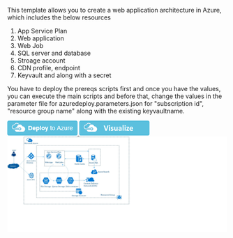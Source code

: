This template allows you to create a web application architecture in Azure, which includes the below resources

1. App Service Plan
2. Web application
3. Web Job
4. SQL server and database
5. Stroage account
6. CDN profile, endpoint
7. Keyvault and along with a secret

You have to deploy the prereqs scripts first and once you have the values, you can execute the main scripts and before that, change the values in the parameter file for azuredeploy.parameters.json for "subscription id", "resource group name" along with the existing keyvaultname.


<a href="https://portal.azure.com/#create/Microsoft.Template/uri/https%3A%2F%2Fraw.githubusercontent.com%2FAzure%2Fazure-quickstart-templates%2Fmaster%2F100-blank-template%2Fazuredeploy.json" target="_blank">
<img src="https://raw.githubusercontent.com/Azure/azure-quickstart-templates/master/1-CONTRIBUTION-GUIDE/images/deploytoazure.png"/>
</a>
<a href="http://armviz.io/#/?load=https%3A%2F%2Fraw.githubusercontent.com%2FAzure%2Fazure-quickstart-templates%2Fmaster%2F100-blank-template%2Fazuredeploy.json" target="_blank">
<img src="https://raw.githubusercontent.com/Azure/azure-quickstart-templates/master/1-CONTRIBUTION-GUIDE/images/visualizebutton.png"/>
</a>
<img src="https://raw.githubusercontent.com/kattakishore12/azure-quickstart-templates/master/101-azure e commerce application/images/reference_architecture.jpg"/>
</a>

